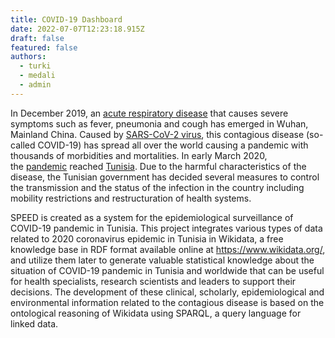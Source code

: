 ```yaml
---
title: COVID-19 Dashboard
date: 2022-07-07T12:23:18.915Z
draft: false
featured: false
authors:
  - turki
  - medali
  - admin
---
```


In December 2019, an [acute respiratory disease](https://en.wikipedia.org/wiki/Coronavirus_disease_2019) that causes severe symptoms such as fever, pneumonia and cough has emerged in Wuhan, Mainland China. Caused by [SARS-CoV-2 virus](https://en.wikipedia.org/wiki/Severe_acute_respiratory_syndrome_coronavirus_2), this contagious disease (so-called COVID-19) has spread all over the world causing a pandemic with thousands of morbidities and mortalities. In early March 2020, the [pandemic](https://en.wikipedia.org/wiki/2019%E2%80%9320_coronavirus_pandemic) reached [Tunisia](https://en.wikipedia.org/wiki/2020_coronavirus_pandemic_in_Tunisia). Due to the harmful characteristics of the disease, the Tunisian government has decided several measures to control the transmission and the status of the infection in the country including mobility restrictions and restructuration of health systems.

SPEED is created as a system for the epidemiological surveillance of COVID-19 pandemic in Tunisia. This project integrates various types of data related to 2020 coronavirus epidemic in Tunisia in Wikidata, a free knowledge base in RDF format available online at https://www.wikidata.org/, and utilize them later to generate valuable statistical knowledge about the situation of COVID-19 pandemic in Tunisia and worldwide that can be useful for health specialists, research scientists and leaders to support their decisions. The development of these clinical, scholarly, epidemiological and environmental information related to the contagious disease is based on the ontological reasoning of Wikidata using SPARQL, a query language for linked data.
